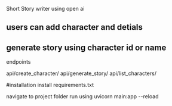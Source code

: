 Short Story writer using open ai

## users can add character and detials
## generate story  using character id or name

endpoints

api/create_character/
api/generate_story/
api/list_characters/

#installation
install requirements.txt

navigate to project folder  run using uvicorn main:app --reload


